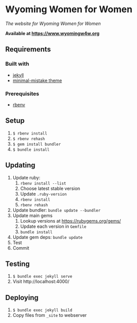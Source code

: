 Wyoming Women for Women
=======================

_The website for Wyoming Women for Women_

**Available at https://www.wyomingw4w.org**

Requirements
------------

### Built with

* [jekyll](https://jekyllrb.com/)
* [minimal-mistake theme](https://mmistakes.github.io/minimal-mistakes/)

### Prerequisites

* [rbenv](https://github.com/rbenv/rbenv)

Setup
-----
1. `$ rbenv install`
2. `$ rbenv rehash`
3. `$ gem install bundler`
4. `$ bundle install`

Updating
--------
1. Update ruby:
   1. `rbenv install --list`
   2. Choose latest stable version
   3. Update `.ruby-version`
   4. `rbenv install`
   5. `rbenv rehash`
2. Update bundler: `bundle update --bundler`
3. Update main gems
   1. Lookup versions at https://rubygems.org/gems/
   2. Update each version in `Gemfile`
   3. `bundle install`
4. Update gem deps: `bundle update`
5. Test
6. Commit

Testing
-------

1. `$ bundle exec jekyll serve`
2. Visit http://localhost:4000/

Deploying
---------

1. `$ bundle exec jekyll build`
2. Copy files from `_site` to webserver
